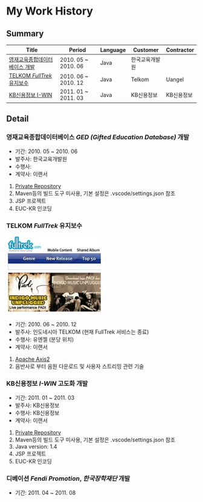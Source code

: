 
# My Work History

## Summary

|Title|Period|Language|Customer|Contractor|
|---|---|---|---|---|
|[영재교육종합데이터베이스 개발](#영재교육종합데이터베이스-ged-gifted-education-database-개발)|2010. 05 ~ 2010. 06|Java|한국교육개발원||
|[TELKOM _FullTrek_ 유지보수](#telkom-fulltrek-유지보수)|2010. 06 ~ 2010. 12|Java|Telkom|Uangel|
|[KB신용정보 I-WIN](#kb신용정보-i-win-고도화-개발)|2011. 01 ~ 2011. 03|Java|KB신용정보|KB신용정보|

## Detail

### 영재교육종합데이터베이스 _GED (Gifted Education Database)_ 개발

- 기간: 2010. 05 ~ 2010. 06
- 발주사: 한국교육개발원
- 수행사:
- 계약사: 이랜서

1. [Private Repository](https://github.com/sayingu/kedi_ged)
2. Maven등의 빌드 도구 미사용, 기본 설정은 .vscode/settings.json 참조
3. JSP 프로젝트
4. EUC-KR 인코딩

### TELKOM _FullTrek_ 유지보수

![구 사이트 이미지](images/Y79IWRxZhW.jpg "구 사이트 이미지")

- 기간: 2010. 06 ~ 2010. 12
- 발주사: 인도네시아 TELKOM (현재 FullTrek 서비스는 종료)
- 수행사: 유엔젤 (분당 위치)
- 계약사: 이랜서

1. [Apache Axis2](https://axis.apache.org/axis2/java/core/index.html)
2. 음반사로 부터 음원 다운로드 및 사용자 스트리밍 관련 기술

### KB신용정보 _I-WIN_ 고도화 개발

- 기간: 2011. 01 ~ 2011. 03
- 발주사: KB신용정보
- 수행사: KB신용정보
- 계약사: 이랜서

1. [Private Repository](https://github.com/sayingu/2011.KBCI.01.I-WIN)
2. Maven등의 빌드 도구 미사용, 기본 설정은 .vscode/settings.json 참조
3. Java version: 1.4
4. JSP 프로젝트
5. EUC-KR 인코딩

### 디베이션 _Fendi Promotion_, _한국장학재단_ 개발

- 기간: 2011. 04 ~ 2011. 08

